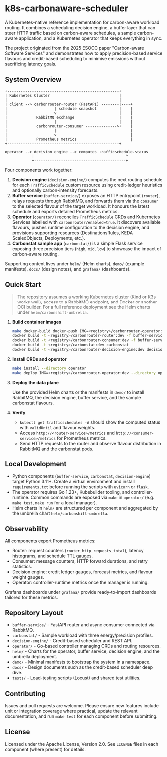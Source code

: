 # k8s-carbonaware-scheduler

A Kubernetes-native reference implementation for carbon-aware workload routing. It
combines a scheduling decision engine, a buffer layer that can steer HTTP
traffic based on carbon-aware schedules, a sample carbon-aware application, and a
Kubernetes operator that keeps everything in sync.

The project originated from the 2025 ESOCC paper "Carbon-aware Software
Services" and demonstrates how to apply precision-based service flavours and
credit-based scheduling to minimise emissions without sacrificing latency goals.

## System Overview

```text
+--------------------------------------------------+
| Kubernetes Cluster                               |
|                                                  |
| client --> carbonrouter-router (FastAPI) --------|----+
|                     | schedule snapshot          |    |
|                     v                            |    |
|             RabbitMQ exchange                    |    |
|                     |                            |    |
|             carbonrouter-consumer -------------->+    |
|                     |                                 |
|                     v                                 |
|             Prometheus metrics                        |
+--------------------------------------------------+

operator --> decision engine --> computes TrafficSchedule.Status
            |                                         ^
            +-----------------------------------------+
```

Four components work together:

1. **Decision engine** (`decision-engine/`) computes the next routing schedule for
each `TrafficSchedule` custom resource using credit-ledger heuristics and
optionally carbon-intensity forecasts.
2. **Buffer service** (`buffer-service/`) exposes an HTTP entrypoint (`router`),
relays requests through RabbitMQ, and forwards them via the `consumer` to the
selected flavour of the target workload. It honours the latest schedule and
exports detailed Prometheus metrics.
3. **Operator** (`operator/`) reconciles `TrafficSchedule` CRDs and Kubernetes
Services labelled with `carbonrouter/enabled=true`. It discovers available
flavours, pushes runtime configuration to the decision engine, and provisions
supporting resources (DestinationsRules, KEDA ScaledObjects, Deployments, etc.).
4. **Carbonstat sample app** (`carbonstat/`) is a simple Flask service exposing
three precision tiers (`high`, `mid`, `low`) to showcase the impact of
carbon-aware routing.

Supporting content lives under `helm/` (Helm charts), `demo/` (example
manifests), `docs/` (design notes), and `grafana/` (dashboards).

## Quick Start

> The repository assumes a working Kubernetes cluster (Kind or K3s works well),
> access to a RabbitMQ endpoint, and Docker or another OCI builder. For a full
> reference deployment see the Helm charts under `helm/carbonshift-umbrella`.

1. **Build container images**

   ```bash
   make docker-build docker-push IMG=<registry>/carbonrouter-operator:dev --directory operator
   docker build -t <registry>/carbonrouter-router:dev -f buffer-service/Dockerfile.router buffer-service
   docker build -t <registry>/carbonrouter-consumer:dev -f buffer-service/Dockerfile.consumer buffer-service
   docker build -t <registry>/carbonstat:dev carbonstat
   docker build -t <registry>/carbonrouter-decision-engine:dev decision-engine
   ```

2. **Install CRDs and operator**

   ```bash
   make install --directory operator
   make deploy IMG=<registry>/carbonrouter-operator:dev --directory operator
   ```

3. **Deploy the data plane**

   Use the provided Helm charts or the manifests in `demo/` to install RabbitMQ,
the decision engine, buffer service, and the sample carbonstat flavours.

4. **Verify**

   - `kubectl get trafficschedules -A` should show the computed status with
     `validUntil` and flavour weights.
   - Access `http://<router-service>/metrics` and
     `http://<consumer-service>/metrics` for Prometheus metrics.
   - Send HTTP requests to the router and observe flavour distribution in
     RabbitMQ and the carbonstat pods.

## Local Development

- Python components (`buffer-service`, `carbonstat`, `decision-engine`) target
  Python 3.11+. Create a virtual environment and install `requirements.txt`
  before running the scripts with `uvicorn` or `flask`.
- The operator requires Go 1.23+, Kubebuilder tooling, and controller-runtime.
  Common commands are exposed via `make` in `operator/` (e.g. `make test`,
  `make run` for a local manager).
- Helm charts in `helm/` are structured per component and aggregated by the
  umbrella chart `helm/carbonshift-umbrella`.

## Observability

All components export Prometheus metrics:

- Router: request counters (`router_http_requests_total`), latency histograms,
and schedule TTL gauges.
- Consumer: message counters, HTTP forward durations, and retry statistics.
- Decision engine: credit ledger gauges, forecast metrics, and flavour weight
  gauges.
- Operator: controller-runtime metrics once the manager is running.

Grafana dashboards under `grafana/` provide ready-to-import dashboards tailored
for these metrics.

## Repository Layout

- `buffer-service/` - FastAPI router and async consumer connected via RabbitMQ.
- `carbonstat/` - Sample workload with three energy/precision profiles.
- `decision-engine/` - Credit-based scheduler and REST API.
- `operator/` - Go-based controller managing CRDs and routing resources.
- `helm/` - Charts for the operator, buffer service, decision engine, and the
  umbrella deployment.
- `demo/` - Minimal manifests to bootstrap the system in a namespace.
- `docs/` - Design documents such as the credit-based scheduler deep dive.
- `tests/` - Load-testing scripts (Locust) and shared test utilities.

## Contributing

Issues and pull requests are welcome. Please ensure new features include unit or
integration coverage where practical, update the relevant documentation, and run
`make test` for each component before submitting.

## License

Licensed under the Apache License, Version 2.0. See `LICENSE` files in each
component (where present) for details.
